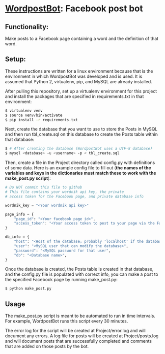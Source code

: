 # [WordpostBot](https://www.facebook.com/WordpostBot): Facebook post bot

## Functionality:
  Make posts to a Facebook page containing a word and the definition of that word.

## Setup:
  These instructions are written for a linux environment because that is the environment in which WordpostBot was developed and is used. It is assumed that Python 2, virtualenv, pip, and MySQL are already installed.

  After pulling this repository, set up a virtualenv environment for this project and install the packages that are specified in requirements.txt in that environment:
```bash
$ virtualenv venv
$ source venv/bin/activate
$ pip install -r requirements.txt
```
  Next, create the database that you want to use to store the Posts in MySQL and then run tbl_create.sql on this database to create the Posts table within that database:
```bash
$ # After creating the database (WordpostBot uses a UTF-8 database)
$ mysql <database> -u <username> -p < tbl_create.sql
``` 
  Then, create a file in the Project directory called config.py with definitions of some data. Here is an example config file to fill out (**the names of the variables and keys in the dictionaries must match these to work with the make_post.py script**):
```python
# Do NOT commit this file to github
# This file contains your wordnik api key, the private 
# access token for the Facebook page, and private database info

wordnik_key = "<Your wordnik api key>"

page_info = {
	"page_id": "<Your facebook page id>",
	"access_token": "<Your access token to post to your page via the Facebook graph API>"
}

db_info = {
	"host": "<Host of the database; probably 'localhost' if the database is on the machine that will run the make_post.py script>",
	"user": "<MySQL user that can modify the database>", 
	"password": "<MySQL password for that user",
	"db": "<Database name>",
}
```
  Once the database is created, the Posts table is created in that database, and the config.py file is populated with correct info, you can make a post to the specified Facebook page by running make_post.py:
```bash
$ python make_post.py
```

## Usage
  The make_post.py script is meant to be automated to run in time intervals. For example, WordpostBot runs this script every 30 minutes.
  
  The error log for the script will be created at Project/error.log and will document any errors.
  A log file for posts will be created at Project/posts.log and will document posts that are successfully completed and comments that are added on those posts by the bot.
